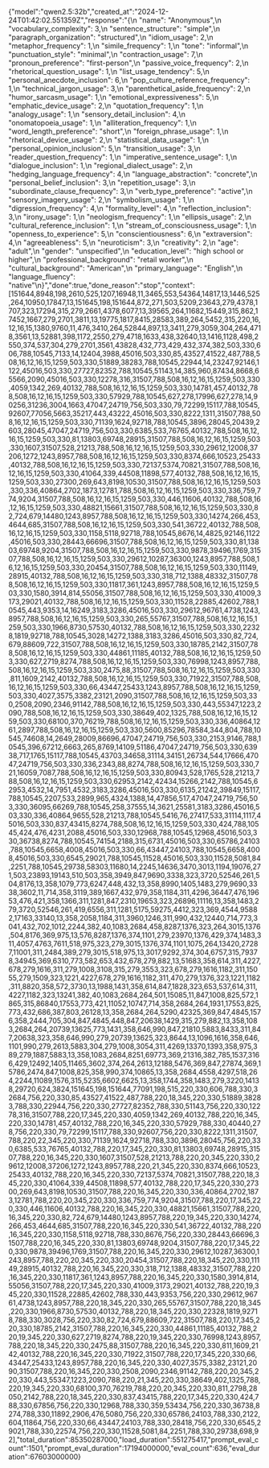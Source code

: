 {"model":"qwen2.5:32b","created_at":"2024-12-24T01:42:02.551359Z","response":"{\n  \"name\": \"Anonymous\",\n  \"vocabulary_complexity\": 3,\n  \"sentence_structure\": \"simple\",\n  \"paragraph_organization\": \"structured\",\n  \"idiom_usage\": 2,\n  \"metaphor_frequency\": 1,\n  \"simile_frequency\": 1,\n  \"tone\": \"informal\",\n  \"punctuation_style\": \"minimal\",\n  \"contraction_usage\": 7,\n  \"pronoun_preference\": \"first-person\",\n  \"passive_voice_frequency\": 2,\n  \"rhetorical_question_usage\": 1,\n  \"list_usage_tendency\": 5,\n  \"personal_anecdote_inclusion\": 6,\n  \"pop_culture_reference_frequency\": 1,\n  \"technical_jargon_usage\": 3,\n  \"parenthetical_aside_frequency\": 2,\n  \"humor_sarcasm_usage\": 1,\n  \"emotional_expressiveness\": 5,\n  \"emphatic_device_usage\": 2,\n  \"quotation_frequency\": 1,\n  \"analogy_usage\": 1,\n  \"sensory_detail_inclusion\": 4,\n  \"onomatopoeia_usage\": 1,\n  \"alliteration_frequency\": 1,\n  \"word_length_preference\": \"short\",\n  \"foreign_phrase_usage\": 1,\n  \"rhetorical_device_usage\": 2,\n  \"statistical_data_usage\": 1,\n  \"personal_opinion_inclusion\": 5,\n  \"transition_usage\": 3,\n  \"reader_question_frequency\": 1,\n  \"imperative_sentence_usage\": 1,\n  \"dialogue_inclusion\": 1,\n  \"regional_dialect_usage\": 2,\n  \"hedging_language_frequency\": 4,\n  \"language_abstraction\": \"concrete\",\n  \"personal_belief_inclusion\": 3,\n  \"repetition_usage\": 3,\n  \"subordinate_clause_frequency\": 3,\n  \"verb_type_preference\": \"active\",\n  \"sensory_imagery_usage\": 2,\n  \"symbolism_usage\": 1,\n  \"digression_frequency\": 4,\n  \"formality_level\": 4,\n  \"reflection_inclusion\": 3,\n  \"irony_usage\": 1,\n  \"neologism_frequency\": 1,\n  \"ellipsis_usage\": 2,\n  \"cultural_reference_inclusion\": 1,\n  \"stream_of_consciousness_usage\": 1,\n  \"openness_to_experience\": 5,\n  \"conscientiousness\": 6,\n  \"extraversion\": 4,\n  \"agreeableness\": 5,\n  \"neuroticism\": 3,\n  \"creativity\": 2,\n  \"age\": \"adult\",\n  \"gender\": \"unspecified\",\n  \"education_level\": \"high school or higher\",\n  \"professional_background\": \"retail worker\",\n  \"cultural_background\": \"American\",\n  \"primary_language\": \"English\",\n  \"language_fluency\": \"native\"\n}","done":true,"done_reason":"stop","context":[151644,8948,198,2610,525,1207,16948,11,3465,553,54364,14817,13,1446,525,264,10950,17847,13,151645,198,151644,872,271,503,5209,23643,279,4378,1707,323,17294,315,279,2661,4378,6077,13,39565,264,11682,15449,315,862,17452,1667,279,2701,3811,13,19775,1817,8415,28583,389,264,5452,315,220,16,12,16,15,1380,9760,11,476,3410,264,52844,897,13,3411,279,3059,304,264,4718,3561,13,52881,398,1172,2550,279,4718,1633,438,32640,13,1416,1128,498,2550,374,537,304,279,2701,3561,43828,432,773,429,432,374,382,503,330,606,788,10545,7133,14,12404,3988,45016,503,330,85,43527,41522,487,788,508,16,12,16,15,1259,503,330,51889,38283,788,10545,22944,14,23247,92146,1122,45016,503,330,27727,82352,788,10545,51143,14,385,960,87434,8668,65566,2090,45016,503,330,12278,316,31507,788,508,16,12,16,15,1259,503,330,4059,1342,269,40132,788,508,16,12,16,15,1259,503,330,14781,457,40132,788,508,16,12,16,15,1259,503,330,57929,788,10545,627,278,17996,627,278,14,90256,31236,3004,1663,47047,24719,756,503,330,79,72299,15117,788,10545,92607,77056,5663,35217,443,43222,45016,503,330,8222,1311,31507,788,508,16,12,16,15,1259,503,330,71139,1624,92718,788,10545,3896,28045,20439,2603,28045,47047,24719,756,503,330,6385,533,76765,40132,788,508,16,12,16,15,1259,503,330,81,13803,69748,28915,31507,788,508,16,12,16,15,1259,503,330,1607,31507,528,21213,788,508,16,12,16,15,1259,503,330,29612,12008,37206,1272,1243,8957,788,508,16,12,16,15,1259,503,330,8374,666,10523,25433,40132,788,508,16,12,16,15,1259,503,330,72137,5374,70821,31507,788,508,16,12,16,15,1259,503,330,41064,339,44508,11898,577,40132,788,508,16,12,16,15,1259,503,330,27300,269,643,8198,10530,31507,788,508,16,12,16,15,1259,503,330,336,40864,2702,1873,12781,788,508,16,12,16,15,1259,503,330,336,759,774,9204,31507,788,508,16,12,16,15,1259,503,330,446,11606,40132,788,508,16,12,16,15,1259,503,330,48821,15661,31507,788,508,16,12,16,15,1259,503,330,82,724,679,14480,1243,8957,788,508,16,12,16,15,1259,503,330,14274,266,453,4644,685,31507,788,508,16,12,16,15,1259,503,330,541,36722,40132,788,508,16,12,16,15,1259,503,330,1158,5118,92718,788,10545,8676,14,4825,92146,1122,45016,503,330,28443,66696,31507,788,508,16,12,16,15,1259,503,330,81,13803,69748,9204,31507,788,508,16,12,16,15,1259,503,330,9878,39496,1769,31507,788,508,16,12,16,15,1259,503,330,29612,10287,36300,1243,8957,788,508,16,12,16,15,1259,503,330,20454,31507,788,508,16,12,16,15,1259,503,330,11149,28915,40132,788,508,16,12,16,15,1259,503,330,318,712,1388,48332,31507,788,508,16,12,16,15,1259,503,330,11817,361,1243,8957,788,508,16,12,16,15,1259,503,330,1580,3914,814,55056,31507,788,508,16,12,16,15,1259,503,330,41009,3173,29021,40132,788,508,16,12,16,15,1259,503,330,11528,22885,42602,788,10545,443,9353,14,16249,3183,3286,45016,503,330,29612,96761,4738,1243,8957,788,508,16,12,16,15,1259,503,330,265,55767,31507,788,508,16,12,16,15,1259,503,330,1966,8730,57530,40132,788,508,16,12,16,15,1259,503,330,22328,1819,92718,788,10545,3028,14272,1388,3183,3286,45016,503,330,82,724,679,88609,722,31507,788,508,16,12,16,15,1259,503,330,18785,2142,31507,788,508,16,12,16,15,1259,503,330,44861,11185,40132,788,508,16,12,16,15,1259,503,330,627,2719,8274,788,508,16,12,16,15,1259,503,330,76998,1243,8957,788,508,16,12,16,15,1259,503,330,2475,88,31507,788,508,16,12,16,15,1259,503,330,811,1609,2142,40132,788,508,16,12,16,15,1259,503,330,71922,31507,788,508,16,12,16,15,1259,503,330,66,43447,25433,1243,8957,788,508,16,12,16,15,1259,503,330,4027,3575,3382,23121,2090,31507,788,508,16,12,16,15,1259,503,330,2508,2090,2346,91142,788,508,16,12,16,15,1259,503,330,443,55347,1223,2090,788,508,16,12,16,15,1259,503,330,38649,402,1325,788,508,16,12,16,15,1259,503,330,68100,370,76219,788,508,16,12,16,15,1259,503,330,336,40864,1261,2897,788,508,16,12,16,15,1259,503,330,5600,85296,78584,344,804,788,10545,74608,14,2649,28009,86696,47047,24719,756,503,330,2153,9146,788,10545,396,67212,6663,265,8769,14109,51186,47047,24719,756,503,330,63938,717,1765,15117,788,10545,43703,34658,31114,34151,26734,544,17666,47047,24719,756,503,330,336,2343,88,8274,788,508,16,12,16,15,1259,503,330,721,16059,7087,788,508,16,12,16,15,1259,503,330,80943,528,1765,528,21213,788,508,16,12,16,15,1259,503,330,62953,2142,42434,15266,2142,788,10545,62953,4532,14,7951,4532,3183,3286,45016,503,330,6135,21242,39849,15117,788,10545,2207,533,2899,965,4324,1388,14,47856,517,47047,24719,756,503,330,36095,66269,788,10545,258,37555,14,3621,25581,3183,3286,45016,503,330,336,40864,9655,528,21213,788,10545,5416,76,27417,533,31114,1117,45016,503,330,837,43415,8274,788,508,16,12,16,15,1259,503,330,424,788,10545,424,476,4231,2088,45016,503,330,12968,788,10545,12968,45016,503,330,36738,8274,788,10545,74154,2188,315,6731,45016,503,330,65786,24103,788,10545,6658,4008,45016,503,330,66,43447,24103,788,10545,6658,4008,45016,503,330,6545,29021,788,10545,11528,45016,503,330,11528,5081,84,2251,788,10545,29738,58303,11680,14,2245,14636,3470,3013,1194,19076,271,503,23893,19143,510,503,358,3949,847,9690,3338,323,3720,52546,261,504,8176,13,358,1079,773,6247,448,432,13,358,8990,1405,1483,279,9690,3338,3602,11,714,358,3119,389,1667,432,979,358,1184,311,4296,36447,476,19653,476,421,358,1366,311,1281,847,2310,19653,323,26896,11116,13,358,1483,279,3720,52546,261,419,6556,311,1281,5175,59275,4412,323,369,4544,95882,17163,33140,13,358,2058,1184,311,3960,1246,311,990,432,12440,714,773,3041,432,702,1012,2244,382,40,1083,2684,458,8287,1376,323,264,3015,1376,504,8176,369,975,13,576,8287,1376,374,1101,279,23970,1376,429,374,1483,311,4057,4763,7611,518,975,323,279,3015,1376,374,1101,1075,264,13420,27287,11001,311,2484,389,279,3015,518,975,13,3017,9292,374,304,6757,315,79378,34945,369,6310,773,582,653,432,678,279,882,13,51683,358,614,311,4227,678,279,1616,311,279,1008,3108,315,279,3553,323,678,279,1616,1182,311,15055,279,1509,323,1221,4227,678,279,1616,1182,311,470,279,1376,323,1221,1182,311,8820,358,572,3730,13,1988,1431,358,614,847,1828,323,653,537,614,311,4227,1182,323,13241,382,40,1083,2684,264,501,15085,11,847,1008,825,572,1865,315,86840,17553,773,421,11052,10747,714,358,2684,264,1931,17553,825,773,432,686,387,803,26128,13,358,2684,264,5290,42325,369,847,4845,1576,358,2444,705,304,847,4845,448,847,20638,1429,315,279,882,13,358,1083,2684,264,20739,13625,773,1431,358,646,990,847,21810,5883,8433,311,847,20638,323,358,646,990,279,20739,13625,323,8644,13,1096,1616,358,646,1101,990,279,2613,5883,304,279,1008,3054,311,4269,13370,1393,358,975,389,279,1887,5883,13,358,1083,2684,8251,69773,369,21316,382,785,1537,3166,429,12492,1405,11465,3602,374,264,2613,12188,5476,369,847,27874,369,15786,2474,847,1008,825,358,990,374,10865,13,358,2684,4558,4297,518,264,2244,11089,1576,315,5235,6602,6625,13,358,1744,358,1483,279,3220,14138,29720,624,3824,151645,198,151644,77091,198,515,220,330,606,788,330,32684,756,220,330,85,43527,41522,487,788,220,18,345,220,330,51889,38283,788,330,22944,756,220,330,27727,82352,788,330,51143,756,220,330,12278,316,31507,788,220,17,345,220,330,4059,1342,269,40132,788,220,16,345,220,330,14781,457,40132,788,220,16,345,220,330,57929,788,330,40440,278,756,220,330,79,72299,15117,788,330,92607,756,220,330,8222,1311,31507,788,220,22,345,220,330,71139,1624,92718,788,330,3896,28045,756,220,330,6385,533,76765,40132,788,220,17,345,220,330,81,13803,69748,28915,31507,788,220,16,345,220,330,1607,31507,528,21213,788,220,20,345,220,330,29612,12008,37206,1272,1243,8957,788,220,21,345,220,330,8374,666,10523,25433,40132,788,220,16,345,220,330,72137,5374,70821,31507,788,220,18,345,220,330,41064,339,44508,11898,577,40132,788,220,17,345,220,330,27300,269,643,8198,10530,31507,788,220,16,345,220,330,336,40864,2702,1873,12781,788,220,20,345,220,330,336,759,774,9204,31507,788,220,17,345,220,330,446,11606,40132,788,220,16,345,220,330,48821,15661,31507,788,220,16,345,220,330,82,724,679,14480,1243,8957,788,220,19,345,220,330,14274,266,453,4644,685,31507,788,220,16,345,220,330,541,36722,40132,788,220,16,345,220,330,1158,5118,92718,788,330,8676,756,220,330,28443,66696,31507,788,220,16,345,220,330,81,13803,69748,9204,31507,788,220,17,345,220,330,9878,39496,1769,31507,788,220,16,345,220,330,29612,10287,36300,1243,8957,788,220,20,345,220,330,20454,31507,788,220,18,345,220,330,11149,28915,40132,788,220,16,345,220,330,318,712,1388,48332,31507,788,220,16,345,220,330,11817,361,1243,8957,788,220,16,345,220,330,1580,3914,814,55056,31507,788,220,17,345,220,330,41009,3173,29021,40132,788,220,19,345,220,330,11528,22885,42602,788,330,443,9353,756,220,330,29612,96761,4738,1243,8957,788,220,18,345,220,330,265,55767,31507,788,220,18,345,220,330,1966,8730,57530,40132,788,220,18,345,220,330,22328,1819,92718,788,330,3028,756,220,330,82,724,679,88609,722,31507,788,220,17,345,220,330,18785,2142,31507,788,220,16,345,220,330,44861,11185,40132,788,220,19,345,220,330,627,2719,8274,788,220,19,345,220,330,76998,1243,8957,788,220,18,345,220,330,2475,88,31507,788,220,16,345,220,330,811,1609,2142,40132,788,220,16,345,220,330,71922,31507,788,220,17,345,220,330,66,43447,25433,1243,8957,788,220,16,345,220,330,4027,3575,3382,23121,2090,31507,788,220,16,345,220,330,2508,2090,2346,91142,788,220,20,345,220,330,443,55347,1223,2090,788,220,21,345,220,330,38649,402,1325,788,220,19,345,220,330,68100,370,76219,788,220,20,345,220,330,811,2798,28050,2142,788,220,18,345,220,330,837,43415,788,220,17,345,220,330,424,788,330,67856,756,220,330,12968,788,330,359,53434,756,220,330,36738,8274,788,330,11892,2906,476,5080,756,220,330,65786,24103,788,330,2122,604,11864,756,220,330,66,43447,24103,788,330,28418,756,220,330,6545,29021,788,330,22574,756,220,330,11528,5081,84,2251,788,330,29738,698,92],"total_duration":85350287000,"load_duration":551275417,"prompt_eval_count":1501,"prompt_eval_duration":17194000000,"eval_count":636,"eval_duration":67603000000}